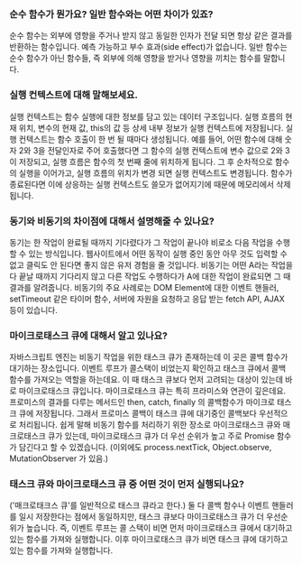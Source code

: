 ### 순수 함수가 뭔가요? 일반 함수와는 어떤 차이가 있죠?

순수 함수는 외부에 영향을 주거나 받지 않고 동일한 인자가 전달 되면 항상 같은 결과를 반환하는 함수입니다. 예측 가능하고 부수 효과(side effect)가 없습니다. 일반 함수는 순수 함수가 아닌 함수들, 즉 외부에 의해 영향을 받거나 영향을 끼치는 함수를 말합니다.

### 실행 컨텍스트에 대해 말해보세요.

실행 컨텍스트는 함수 실행에 대한 정보를 담고 있는 데이터 구조입니다. 실행 흐름의 현재 위치, 변수의 현재 값, this의 값 등 상세 내부 정보가 실행 컨텍스트에 저장됩니다. 실행 컨텍스트는 함수 호출이 한 번 될 때마다 생성됩니다. 예를 들어, 어떤 함수에 대해 숫자 2와 3을 전달인자로 주어 호출했다면 그 함수의 실행 컨텍스트에 변수 값으로 2와 3이 저장되고, 실행 흐름은 함수의 첫 번째 줄에 위치하게 됩니다. 그 후 순차적으로 함수의 실행을 이어가고, 실행 흐름의 위치가 변경 되면 실행 컨텍스트도 변경됩니다. 함수가 종료된다면 이에 상응하는 실행 컨텍스트도 쓸모가 없어지기에 때문에 메모리에서 삭제 됩니다.

### 동기와 비동기의 차이점에 대해서 설명해줄 수 있나요?

동기는 한 작업이 완료될 때까지 기다렸다가 그 작업이 끝나야 비로소 다음 작업을 수행할 수 있는 방식입니다. 웹사이트에서 어떤 동작이 실행 중인 동안 아무 것도 입력할 수 없고 클릭도 안 된다면 좋지 않은 유저 경험을 줄 것입니다. 비동기는 어떤 A라는 작업을 다 끝날 때까지 기다리지 않고 다른 작업도 수행하다가 A에 대한 작업이 완료되면 그 때 결과를 알려줍니다. 비동기의 주요 사례로는 DOM Element에 대한 이벤트 핸들러, setTimeout 같은 타이머 함수, 서버에 자원을 요청하고 응답 받는 fetch API, AJAX 등이 있습니다.

### 마이크로태스크 큐에 대해서 알고 있나요?

자바스크립트 엔진는 비동기 작업을 위한 태스크 큐가 존재하는데 이 곳은 콜백 함수가 대기하는 장소입니다. 이벤트 루프가 콜스택이 비었는지 확인하고 태스크 큐에서 콜백 함수를 가져오는 역할을 하는데요. 이 때 태스크 큐보다 먼저 고려되는 대상이 있는데 바로 마이크로태스크 큐입니다. 마이크로태스크 큐는 특히 프라미스와 연관이 깊은데요. 프로미스의 결과를 다루는 메서드인 then, catch, finally 의 콜백함수가 마이크로 태스크 큐에 저장됩니다. 그래서 프로미스 콜백이 태스크 큐에 대기중인 콜백보다 우선적으로 처리됩니다.
쉽게 말해 비동기 함수를 처리하기 위한 장소로 마이크로태스크 큐와 매크로태스크 큐가 있는데, 마이크로태스크 큐가 더 우선 순위가 높고 주로 Promise 함수가 담긴다고 할 수 있겠습니다. (이외에도 process.nextTick, Object.observe, MutationObserver 가 있음.)

### 태스크 큐와 마이크로태스크 큐 중 어떤 것이 먼저 실행되나요?

('매크로태크스 큐'를 일반적으로 태스크 큐라고 한다.)
둘 다 콜백 함수나 이벤트 핸들러를 일시 저장한다는 점에서 동일하지만, 태스크 큐보다 마이크로태스크 큐가 더 우선순위가 높습니다. 즉, 이벤트 루프는 콜 스택이 비면 먼저 마이크로태스크 큐에서 대기하고 있는 함수를 가져와 실행합니다. 이후 마이크로태스크 큐가 비면 태스크 큐에 대기하고 있는 함수를 가져와 실행합니다.
